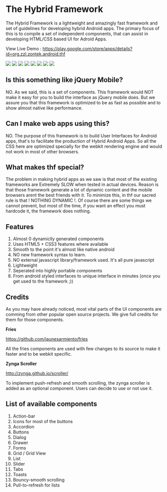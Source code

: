 The Hybrid Framework
====================

The Hybrid Framework is a lightweight and amazingly fast framework and set of guidelines for developing hybrid Android apps. The primary focus of this is to compile a set of independent components, that can assist in developing HTML/CSS based UI for Adroid Apps.

View Live Demo : https://play.google.com/store/apps/details?id=org.zzl.zontek.android.thf

<div style="align:left">

<img src="https://lh3.googleusercontent.com/-s7puR44TcaE/UwLoFDOY7jI/AAAAAAAAAx4/Q1YA8_fs8GE/s400/Screenshot_2014-02-18-09-56-59.png" />

<img src="https://lh4.googleusercontent.com/-k7CC7R_xFL4/UwLoD4vOoKI/AAAAAAAAAxw/L1mRRws7xsk/s400/Screenshot_2014-02-18-09-57-04.png" />

<img src="https://lh4.googleusercontent.com/--_o7Ee5bkr0/UwLoD0WCKSI/AAAAAAAAAxs/eXvLzzaiO9A/s400/Screenshot_2014-02-18-09-57-11.png" />

<img src="https://lh4.googleusercontent.com/-QJd7p1zg8mQ/UwLoGhV72zI/AAAAAAAAAyA/qwNt4y_56mg/s400/Screenshot_2014-02-18-09-57-21.png" />

<img src="https://lh6.googleusercontent.com/-v507zFFtUDQ/UwLoHodJprI/AAAAAAAAAyI/JOsr2X5aqNk/s400/Screenshot_2014-02-18-09-57-24.png" />

<img src="https://lh5.googleusercontent.com/-xYpJsTxZp6w/UwLoIPe-gnI/AAAAAAAAAyQ/Nw0oY94TBpM/s400/Screenshot_2014-02-18-09-57-28.png" />

<img src="https://lh5.googleusercontent.com/-t5eEAIJsrZs/UwLoP8TDNDI/AAAAAAAAAyg/R1-2QZzA0Xw/s400/Screenshot_2014-02-18-09-57-37.png" />

<img src="https://lh3.googleusercontent.com/-Zmh8lL9vz2A/UwLoN3cB4eI/AAAAAAAAAyY/kde8jurneHQ/s400/Screenshot_2014-02-18-09-57-42.png" />

</div>

Is this something like jQuery Mobile?
-------------------------------------

NO. As we said, this is a set of components. This framework would NOT make it easy for you to build the interface as jQuery mobile does. But we assure you that this framework is optimized to be as fast as possible and to show almost native like performance.

Can I make web apps using this?
-------------------------------

NO. The purpose of this framework is to build User Interfaces for Android apps, that's to facilitate the production of Hybrid Android Apps. So all the CSS here are optimized specially for the webkit rendering engine and would not work in most of other browsers.

What makes thf special?
-----------------------

The problem in making hybrid apps as we saw is that most of the existing frameworks are Extremely SLOW when tested in actual devices. Reason is that those framework generate a lot of dynamic content and the mobile browsers arent the best friends with it. To minimize this, in thf our sacred rule is that ! NOTHING DYNAMIC !. Of course there are some things we cannot prevent, but most of the time, if you want an effect you must hardcode it, the framework does nothing.

Features
--------

1.  Almost 0 dynamiclly generated components
2.  Uses HTML5 + CSS3 features where available
3.  Smooth to the point it's almost like native android
4.  NO new framework syntax to learn.
5.  NO external javascript library/framework used. It's all pure javascript
6.  Lightweight
7.  Seperated into highly portable components
8.  From android styled interfaces to unique interface in minutes (once you get used to the framework ;))


Credits
-------

As you may have already noticed, most vital parts of the UI components are comming from other popular open source projects. We give full credits for them for those components.

**Fries**

https://github.com/jaunesarmiento/fries

All the fries components are used with few changes to its source to make it faster and to be webkit specific.


**Zynga Scroller**

http://zynga.github.io/scroller/

To implement push-refresh and smooth scrolling, the zynga scroller is added as an optional component. Users can decide to use or not use it.

List of available components
----------------------------

1.  Action-bar
2.  Icons for most of the buttons
3.  Accordion
4.  Buttons
5.  Dialog
6.  Drawer
7.  Forms
8.  Grid / Grid View
9.  List
10.  Slider
11.  Tabs
12.  Toasts
13.  Bouncy-smooth scrolling
14.  Pull-to-refresh for lists



